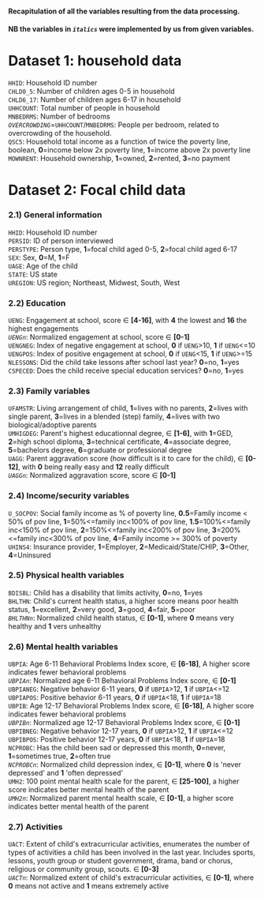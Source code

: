 #### Recapitulation of all the variables resulting from the data processing.  
#### NB the variables in _`italics`_ were implemented by us from given variables.  
# Dataset 1: household data
`HHID`: Household ID number  
`CHLD0_5`: Number of children ages 0-5 in household   
`CHLD6_17`: Number of children ages 6-17 in household  
`UHHCOUNT`: Total number of people in household  
`MNBEDRMS`: Number of bedrooms  
_`OVERCROWDING`_=`UHHCOUNT`/`MNBEDRMS`: People per bedroom, related to overcrowding of the household.   
`QSC5`: Household total income as a function of twice the poverty line, boolean, **0**=income below 2x poverty line, **1**=income above 2x poverty line   
`MOWNRENT`: Household ownership, **1**=owned, **2**=rented, **3**=no payment  


# Dataset 2: Focal child data  
### 2.1) General information
`HHID`: Household ID number  
`PERSID`: ID of person interviewed   
`PERSTYPE`: Person type, **1**=focal child aged 0-5, **2**=focal child aged 6-17  
`SEX`: Sex, **0**=M, **1**=F  
`UAGE`: Age of the child   
`STATE`: US state  
`UREGION`: US region; Northeast, Midwest, South, West 
### 2.2) Education 
`UENG`: Engagement at school, score $\in$ **[4-16]**, with **4** the lowest and **16** the highest engagements  
_`UENGn`_: Normalized engagement at school, score $\in$ **[0-1]**  
`UENGNEG`: Index of negative engagement at school, **0** if `UENG`>10, **1** if `UENG`<=10  
`UENGPOS`: Index of positive engagement at school, **0** if `UENG`<15, **1** if `UENG`>=15   
`NLESSONS`: Did the child take lessons after school last year? **0**=no, **1**=yes  
`CSPECED`: Does the child receive special education services? **0**=no, **1**=yes  
### 2.3) Family variables
`UFAMSTR`: Living arrangement of child, **1**=lives with no parents, **2**=lives with single parent, **3**=lives in a blended (step) family, **4**=lives with two biological/adoptive parents  
`UMHIGDEG`: Parent's highest educationnal degree, $\in$ **[1-6]**, with **1**=GED, **2**=high school diploma, **3**=technical certificate, **4**=associate degree, **5**=bachelors degree, **6**=graduate or professional degree   
`UAGG`: Parent aggravation score (how difficult is it to care for the child), $\in$ **[0-12]**, with **0** being really easy and **12** really difficult  
_`UAGGn`_: Normalized aggravation score, score $\in$ **[0-1]**   
### 2.4) Income/security variables
`U_SOCPOV`: Social family income as % of poverty line, **0.5**=Family income < 50% of pov line, **1**=50%<=family inc<100% of pov line, **1.5**=100%<=family inc<150% of pov line, **2**=150%<=family inc<200% of pov line, **3**=200%<=family inc<300% of pov line, **4**=Family income >= 300% of poverty  
`UHINS4`: Insurance provider, **1**=Employer, **2**=Medicaid/State/CHIP, **3**=Other, **4**=Uninsured  
### 2.5) Physical health variables
`BDISBL`: Child has a disability that limits activity, **0**=no, **1**=yes  
`BHLTHN`: Child's current health status, a higher score means poor health status, **1**=excellent, **2**=very good, **3**=good, **4**=fair, **5**=poor  
_`BHLTHNn`_: Normalized child health status, $\in$ **[0-1]**, where **0** means very healthy and **1** vers unhealthy  
### 2.6) Mental health variables
`UBPIA`: Age 6-11 Behavioral Problems Index score, $\in$ **[6-18]**, A higher score indicates fewer behavioral problems    
_`UBPIAn`_: Normalized age 6-11 Behavioral Problems Index score, $\in$ **[0-1]**  
`UBPIANEG`: Negative behavior 6-11 years, **0** if `UBPIA`>12, **1** if `UBPIA`<=12  
`UBPIAPOS`: Positive behavior 6-11 years, **0** if `UBPIA`<18, **1** if `UBPIA`=18   
`UBPIB`: Age 12-17 Behavioral Problems Index score, $\in$ **[6-18]**, A higher score indicates fewer behavioral problems    
_`UBPIBn`_: Normalized age 12-17 Behavioral Problems Index score, $\in$ **[0-1]**  
`UBPIBNEG`: Negative behavior 12-17 years, **0** if `UBPIA`>12, **1** if `UBPIA`<=12  
`UBPIBPOS`: Positive behavior 12-17 years, **0** if `UBPIA`<18, **1** if `UBPIA`=18  
`NCPROBC`: Has the child been sad or depressed this month, **0**=never, **1**=sometimes true, **2**=often true  
_`NCPROBCn`_: Normalized child depression index, $\in$ **[0-1]**, where **0** is 'never depressed' and **1** 'often depressed'  
`UMH2`: 100 point mental health scale for the parent, $\in$ **[25-100]**, a higher score indicates better mental health of the parent  
_`UMH2n`_: Normalized parent mental health scale, $\in$ **[0-1]**, a higher score indicates better mental health of the parent  
### 2.7) Activities
`UACT`: Extent of child's extracurricular activities, enumerates the number of types of activities a child has been involved in the last year. Includes sports, lessons, youth group or student government, drama, band or chorus, religious or community group, scouts. $\in$ **[0-3]**   
_`UACTn`_: Normalized extent of child's extracurricular activities, $\in$ **[0-1]**, where **0** means not active and **1** means extremely active  
